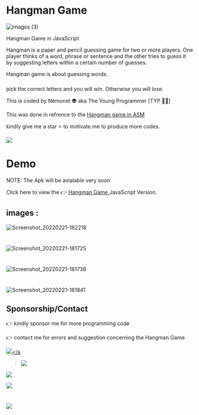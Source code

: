 # Hangman Game
![images (3)](https://user-images.githubusercontent.com/79866006/154966374-b5d2eedf-b9b8-4c92-ab93-6ede364056f2.jpeg)

Hangman Game in JavaScript

Hangman is a paper and pencil guessing game for two or more players. One player thinks of a word, phrase or sentence and the other tries to guess it by suggesting letters within a certain number of guesses.

Hangman game is about guessing words. 

### 

pick the correct letters and you will win.
Otherwise you will lose.

 This is coded by Nemonet 👽 aka The Young Programmer [TYP 👨‍💻] 

This was done in refrence to the <a href="https://github.com/The-Young-Programmer/Hangman-_-ASM" target="_blank"> Hangman game in ASM</a>

kindly give me a star ⭐ to motivate me to produce more codes.

<a href="https://github.com/The-Young-Programmer"/><img src="https://img.shields.io/badge/GitHub-100000?style=for-the-badge&logo=github&logoColor=white"/></a>


# Demo

NOTE: The Apk will be avialable very soon 

Click here to view the 👉 <a href="https://the-young-programmer.github.io/Hangman-Game/" target="_blank">Hangman Game </a> JavaScript Version.


## images :


![Screenshot_20220221-182218](https://user-images.githubusercontent.com/79866006/155002314-068f7c78-0f6d-4d42-8bf6-856ca945227d.jpg)


# 
![Screenshot_20220221-181725](https://user-images.githubusercontent.com/79866006/155002345-eee56bd1-8e20-461b-b89b-6347908055ba.jpg)


# 
![Screenshot_20220221-181738](https://user-images.githubusercontent.com/79866006/155002375-901006a4-310f-4746-bd1e-3161edd29955.jpg)


# 
![Screenshot_20220221-181841](https://user-images.githubusercontent.com/79866006/155002397-7152fabf-fe94-42b4-a2ea-77cc01a1a55f.jpg)



## Sponsorship/Contact

👉 kindly sponsor me for more programming code 

👉 contact me for errors and suggestion concerning the Hangman Game


 <a href="mailto:the.young.programmer.team@gmail.com"/><img src="https://img.shields.io/badge/Gmail-D14836?style=for-the-badge&logo=gmail&logoColor=white"/></a

> <a href="https://www.instagram.com/t_nemonet"/><img src="https://img.shields.io/badge/Instagram-E4405F?style=for-the-badge&logo=instagram&logoColor=white"/></a>

<a href="https://twitter.com/tnemonet"/><img src="https://img.shields.io/badge/Twitter-1DA1F2?style=for-the-badge&logo=twitter&logoColor=white"/></a>

<a href="https://the-young-programmer.github.io/The-Young-Programmer/"/><img src="https://img.shields.io/badge/website-000000?style=for-the-badge&logo=About.me&logoColor=white"/></a>

# 
<a href="mailto:the.young.programmer.team@gmail.com"/><img src="https://az743702.vo.msecnd.net/cdn/kofi2.png?v=0"/></a>




 
